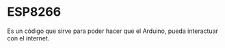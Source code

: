 # ESP8266
Es un código que sirve para poder hacer que el Arduino, pueda interactuar con el internet. 
